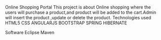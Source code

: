 Online Shopping Portal
This project is about Online shopping where the users will purchase a product,and product will be added to the cart.Admin will insert the product ,update or delete the product.
Technologies used
HTML5
CSS
ANGULARJS
BOOTSTRAP
SPRING
HIBERNATE

Software
Eclipse
Maven